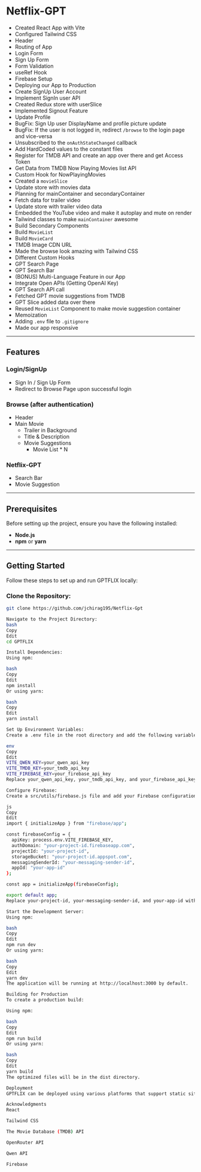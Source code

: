 # Netflix-GPT

- Created React App with Vite
- Configured Tailwind CSS
- Header
- Routing of App
- Login Form
- Sign Up Form
- Form Validation
- useRef Hook
- Firebase Setup
- Deploying our App to Production
- Create SignUp User Account
- Implement SignIn user API
- Created Redux store with userSlice
- Implemented Signout Feature
- Update Profile
- BugFix: Sign Up user DisplayName and profile picture update
- BugFix: If the user is not logged in, redirect `/browse` to the login page and vice-versa 
- Unsubscribed to the `onAuthStateChanged` callback
- Add HardCoded values to the constant files
- Register for TMDB API and create an app over there and get Access Token
- Get Data from TMDB Now Playing Movies list API
- Custom Hook for NowPlayingMovies
- Created a `movieSlice`
- Update store with movies data
- Planning for mainContainer and secondaryContainer
- Fetch data for trailer video
- Update store with trailer video data
- Embedded the YouTube video and make it autoplay and mute on render
- Tailwind classes to make `mainContainer` awesome
- Build Secondary Components
- Build `MovieList`
- Build `MovieCard`
- TMDB Image CDN URL
- Made the browse look amazing with Tailwind CSS
- Different Custom Hooks
- GPT Search Page
- GPT Search Bar
- (BONUS) Multi-Language Feature in our App
- Integrate Open APIs (Getting OpenAI Key)
- GPT Search API call
- Fetched GPT movie suggestions from TMDB 
- GPT Slice added data over there
- Reused `MovieList` Component to make movie suggestion container
- Memoization
- Adding `.env` file to `.gitignore`
- Made our app responsive

---

## Features

### Login/SignUp
- Sign In / Sign Up Form
- Redirect to Browse Page upon successful login

### Browse (after authentication)
- Header
- Main Movie
  - Trailer in Background
  - Title & Description
  - Movie Suggestions
    - Movie List * N

### Netflix-GPT
- Search Bar
- Movie Suggestion

---

## Prerequisites

Before setting up the project, ensure you have the following installed:

- **Node.js**
- **npm** or **yarn**

---

## Getting Started

Follow these steps to set up and run GPTFLIX locally:

### Clone the Repository:

```bash
git clone https://github.com/jchirag195/Netflix-Gpt

Navigate to the Project Directory:
bash
Copy
Edit
cd GPTFLIX

Install Dependencies:
Using npm:

bash
Copy
Edit
npm install
Or using yarn:

bash
Copy
Edit
yarn install

Set Up Environment Variables:
Create a .env file in the root directory and add the following variables:

env
Copy
Edit
VITE_QWEN_KEY=your_qwen_api_key
VITE_TMDB_KEY=your_tmdb_api_key
VITE_FIREBASE_KEY=your_firebase_api_key
Replace your_qwen_api_key, your_tmdb_api_key, and your_firebase_api_key with your actual API keys.

Configure Firebase:
Create a src/utils/firebase.js file and add your Firebase configuration:

js
Copy
Edit
import { initializeApp } from "firebase/app";

const firebaseConfig = {
  apiKey: process.env.VITE_FIREBASE_KEY,
  authDomain: "your-project-id.firebaseapp.com",
  projectId: "your-project-id",
  storageBucket: "your-project-id.appspot.com",
  messagingSenderId: "your-messaging-sender-id",
  appId: "your-app-id"
};

const app = initializeApp(firebaseConfig);

export default app;
Replace your-project-id, your-messaging-sender-id, and your-app-id with your actual Firebase configuration values.

Start the Development Server:
Using npm:

bash
Copy
Edit
npm run dev
Or using yarn:

bash
Copy
Edit
yarn dev
The application will be running at http://localhost:3000 by default.

Building for Production
To create a production build:

Using npm:

bash
Copy
Edit
npm run build
Or using yarn:

bash
Copy
Edit
yarn build
The optimized files will be in the dist directory.

Deployment
GPTFLIX can be deployed using various platforms that support static sites, such as Vercel, Netlify, or Firebase Hosting. Ensure that your environment variables are correctly set up in your deployment platform.

Acknowledgments
React

Tailwind CSS

The Movie Database (TMDB) API

OpenRouter API

Qwen API

Firebase